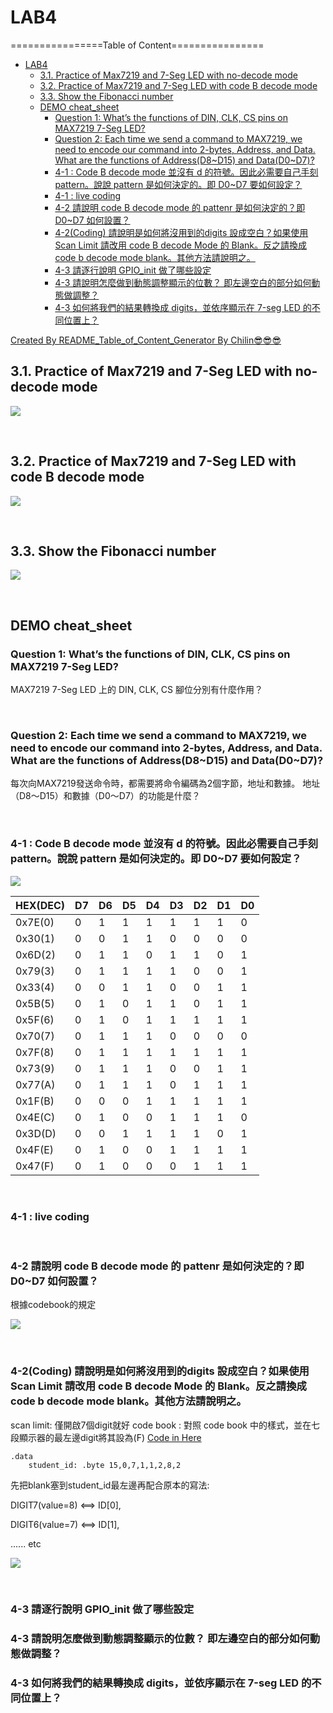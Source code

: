 # LAB4

================Table of Content================

* [LAB4](#lab4)
    * [3.1. Practice of Max7219 and 7-Seg LED with no-decode mode](#31-practice-of-max7219-and-7-seg-led-with-no-decode-mode)
    * [3.2. Practice of Max7219 and 7-Seg LED with code B decode mode](#32-practice-of-max7219-and-7-seg-led-with-code-b-decode-mode)
    * [3.3. Show the Fibonacci number](#33-show-the-fibonacci-number)
    * [DEMO cheat_sheet](#demo-cheat_sheet)
        * [Question 1: What’s the functions of DIN, CLK, CS pins on MAX7219 7-Seg LED?](#question-1-what’s-the-functions-of-din,-clk,-cs-pins-on-max7219-7-seg-led?)
        * [Question 2: Each time we send a command to MAX7219, we need to encode our command into 2-bytes, Address, and Data. What are the functions of Address(D8~D15) and Data(D0~D7)?](#question-2-each-time-we-send-a-command-to-max7219,-we-need-to-encode-our-command-into-2-bytes,-address,-and-data-what-are-the-functions-of-addressd8~d15-and-datad0~d7?)
        * [4-1 : Code B decode mode 並沒有 d 的符號。因此必需要自己手刻 pattern。說說 pattern 是如何決定的。即 D0~D7 要如何設定？](#4-1--code-b-decode-mode-並沒有-d-的符號。因此必需要自己手刻-pattern。說說-pattern-是如何決定的。即-d0~d7-要如何設定？)
        * [4-1 : live coding](#4-1--live-coding)
        * [4-2 請說明 code B decode mode 的 pattenr 是如何決定的？即 D0~D7 如何設置？](#4-2-請說明-code-b-decode-mode-的-pattenr-是如何決定的？即-d0~d7-如何設置？)
        * [4-2(Coding) 請說明是如何將沒用到的digits 設成空白？如果使用 Scan Limit 請改用 code B decode Mode 的 Blank。反之請換成 code b decode mode blank。其他方法請說明之。](#4-2coding-請說明是如何將沒用到的digits-設成空白？如果使用-scan-limit-請改用-code-b-decode-mode-的-blank。反之請換成-code-b-decode-mode-blank。其他方法請說明之。)
        * [4-3 請逐行說明 GPIO_init 做了哪些設定](#4-3-請逐行說明-gpio_init-做了哪些設定)
        * [4-3 請說明怎麼做到動態調整顯示的位數？ 即左邊空白的部分如何動態做調整？](#4-3-請說明怎麼做到動態調整顯示的位數？-即左邊空白的部分如何動態做調整？)
        * [4-3 如何將我們的結果轉換成 digits，並依序顯示在 7-seg LED 的不同位置上？](#4-3-如何將我們的結果轉換成-digits，並依序顯示在-7-seg-led-的不同位置上？)

[Created By README_Table_of_Content_Generator By Chilin😎️😎️😎️](https://github.com/chilin0525/README_Table_of_Content_Generator)


## 3.1. Practice of Max7219 and 7-Seg LED with no-decode mode

![](https://i.imgur.com/msyG0Zr.png)

<br>

## 3.2. Practice of Max7219 and 7-Seg LED with code B decode mode

![](https://i.imgur.com/2B0D2yw.png)

<br>


## 3.3. Show the Fibonacci number

![](https://i.imgur.com/ipjseZy.png)


<br>

## DEMO cheat_sheet

### Question 1: What’s the functions of DIN, CLK, CS pins on MAX7219 7-Seg LED?
MAX7219 7-Seg LED 上的 DIN, CLK, CS 腳位分別有什麼作用？

<br>

### Question 2: Each time we send a command to MAX7219, we need to encode our command into 2-bytes, Address, and Data. What are the functions of Address(D8~D15) and Data(D0~D7)?
每次向MAX7219發送命令時，都需要將命令編碼為2個字節，地址和數據。 地址（D8〜D15）和數據（D0〜D7）的功能是什麼？

<br>

### 4-1 : Code B decode mode 並沒有 d 的符號。因此必需要自己手刻 pattern。說說 pattern 是如何決定的。即 D0~D7 要如何設定？


![](https://i.imgur.com/PMoWg8L.png)

| HEX(DEC) | D7  | D6  | D5  | D4  | D3  | D2  | D1  | D0  |
|:-------- |:--- |:--- |:--- | --- |:--- | --- | --- |:--- |
| 0x7E(0)  | 0   | 1   | 1   | 1   | 1   | 1   | 1   | 0   |
| 0x30(1)  | 0   | 0   | 1   | 1   | 0   | 0   | 0   | 0   |
| 0x6D(2)  | 0   | 1   | 1   | 0   | 1   | 1   | 0   | 1   |
| 0x79(3)  | 0   | 1   | 1   | 1   | 1   | 0   | 0   | 1   |
| 0x33(4)  | 0   | 0   | 1   | 1   | 0   | 0   | 1   | 1   |
| 0x5B(5)  | 0   | 1   | 0   | 1   | 1   | 0   | 1   | 1   |
| 0x5F(6)  | 0   | 1   | 0   | 1   | 1   | 1   | 1   | 1   |
| 0x70(7)  | 0   | 1   | 1   | 1   | 0   | 0   | 0   | 0   |
| 0x7F(8)  | 0   | 1   | 1   | 1   | 1   | 1   | 1   | 1   |
| 0x73(9)  | 0   | 1   | 1   | 1   | 0   | 0   | 1   | 1   |
| 0x77(A)  | 0   | 1   | 1   | 1   | 0   | 1   | 1   | 1   |
| 0x1F(B)  | 0   | 0   | 0   | 1   | 1   | 1   | 1   | 1   |
| 0x4E(C)  | 0   | 1   | 0   | 0   | 1   | 1   | 1   | 0   |
| 0x3D(D)  | 0   | 0   | 1   | 1   | 1   | 1   | 0   | 1   |
| 0x4F(E)  | 0   | 1   | 0   | 0   | 1   | 1   | 1   | 1   |
| 0x47(F)  | 0   | 1   | 0   | 0   | 0   | 1   | 1   | 1   |

<br>

### 4-1 : live coding

<br>

### 4-2 請說明 code B decode mode 的 pattenr 是如何決定的？即 D0~D7 如何設置？

根據codebook的規定

![](https://i.imgur.com/B96RLa4.png)

<br>

### 4-2(Coding) 請說明是如何將沒用到的digits 設成空白？如果使用 Scan Limit 請改用 code B decode Mode 的 Blank。反之請換成 code b decode mode blank。其他方法請說明之。

scan limit: 僅開啟7個digit就好
code book : 對照 code book 中的樣式，並在七段顯示器的最左邊digit將其設為(F) [Code in Here](https://github.com/chilin0525/NCTUCS_MPSL_LAB/blob/master/LAB4/Code/p2_0711282_code_B.s)


```assembly
.data
	student_id: .byte 15,0,7,1,1,2,8,2
```

先把blank塞到student_id最左邊再配合原本的寫法: 

DIGIT7(value=8) <==>  ID[0],

DIGIT6(value=7) <==>  ID[1],

...... etc

![](https://i.imgur.com/310ZOVf.png)


<br>

### 4-3 請逐行說明 GPIO_init 做了哪些設定

### 4-3 請說明怎麼做到動態調整顯示的位數？ 即左邊空白的部分如何動態做調整？

### 4-3 如何將我們的結果轉換成 digits，並依序顯示在 7-seg LED 的不同位置上？
